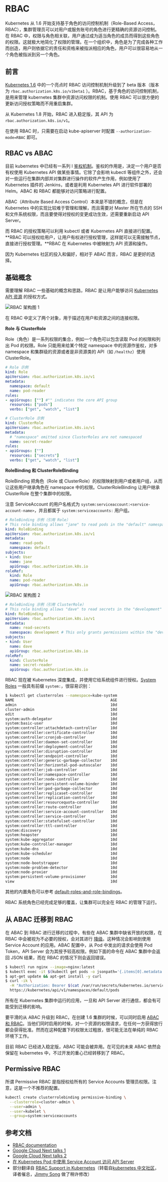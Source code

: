 # RBAC

Kubernetes 从 1.6 开始支持基于角色的访问控制机制（Role-Based Access，RBAC），集群管理员可以对用户或服务账号的角色进行更精确的资源访问控制。在 RBAC 中，权限与角色相关联，用户通过成为适当角色的成员而得到这些角色的权限。这就极大地简化了权限的管理。在一个组织中，角色是为了完成各种工作而创造，用户则依据它的责任和资格来被指派相应的角色，用户可以很容易地从一个角色被指派到另一个角色。

## 前言

[Kubernetes 1.6](http://blog.kubernetes.io/2017/03/kubernetes-1.6-multi-user-multi-workloads-at-scale.html) 中的一个亮点时 RBAC 访问控制机制升级到了 beta 版本（版本为 `rbac.authorization.k8s.io/v1beta1` ）。RBAC，基于角色的访问控制机制，是用来管理 kubernetes 集群中资源访问权限的机制。使用 RBAC 可以很方便的更新访问授权策略而不用重启集群。

从 Kubernetes 1.8 开始，RBAC 进入稳定版，其 API 为 `rbac.authorization.k8s.io/v1`。

在使用 RBAC 时，只需要在启动 kube-apiserver 时配置 `--authorization-mode=RBAC` 即可。

## RBAC vs ABAC

目前 kubernetes 中已经有一系列 l [鉴权机制](https://kubernetes.io/docs/admin/authorization/)。鉴权的作用是，决定一个用户是否有权使用 Kubernetes API 做某些事情。它除了会影响 kubectl 等组件之外，还会对一些运行在集群内部并对集群进行操作的软件产生作用，例如使用了 Kubernetes 插件的 Jenkins，或者是利用 Kubernetes API 进行软件部署的 Helm。ABAC 和 RBAC 都能够对访问策略进行配置。

ABAC（Attribute Based Access Control）本来是不错的概念，但是在 Kubernetes 中的实现比较难于管理和理解，而且需要对 Master 所在节点的 SSH 和文件系统权限，而且要使得对授权的变更成功生效，还需要重新启动 API Server。

而 RBAC 的授权策略可以利用 kubectl 或者 Kubernetes API 直接进行配置。**RBAC 可以授权给用户，让用户有权进行授权管理，这样就可以无需接触节点，直接进行授权管理。**RBAC 在 Kubernetes 中被映射为 API 资源和操作。

因为 Kubernetes 社区的投入和偏好，相对于 ABAC 而言，RBAC 是更好的选择。

## 基础概念

需要理解 RBAC 一些基础的概念和思路，RBAC 是让用户能够访问 [Kubernetes API 资源](https://kubernetes.io/docs/api-reference/v1.6/) 的授权方式。

![RBAC 架构图 1](images/rbac1.png)

在 RBAC 中定义了两个对象，用于描述在用户和资源之间的连接权限。

**Role 与 ClusterRole**

Role（角色）是一系列权限的集合，例如一个角色可以包含读取 Pod 的权限和列出 Pod 的权限。Role 只能用来给某个特定 namespace 中的资源作鉴权，对多 namespace 和集群级的资源或者是非资源类的 API（如 `/healthz`）使用 ClusterRole。

```yaml
# Role 示例
kind: Role
apiVersion: rbac.authorization.k8s.io/v1
metadata:
  namespace: default
  name: pod-reader
rules:
- apiGroups: [""] #"" indicates the core API group
  resources: ["pods"]
  verbs: ["get", "watch", "list"]
```

```yaml
# ClusterRole 示例
kind: ClusterRole
apiVersion: rbac.authorization.k8s.io/v1
metadata:
  # "namespace" omitted since ClusterRoles are not namespaced
  name: secret-reader
rules:
- apiGroups: [""]
  resources: ["secrets"]
  verbs: ["get", "watch", "list"]
```

**RoleBinding 和 ClusterRoleBinding**

RoleBinding 把角色（Role 或 ClusterRole）的权限映射到用户或者用户组，从而让这些用户继承角色在 namespace 中的权限。ClusterRoleBinding 让用户继承 ClusterRole 在整个集群中的权限。

注意 ServiceAccount 的用户名格式为 `system:serviceaccount:<service-account-name>`，并且都属于 `system:serviceaccounts:` 用户组。

```yaml
# RoleBinding 示例（引用 Role）
# This role binding allows "jane" to read pods in the "default" namespace.
kind: RoleBinding
apiVersion: rbac.authorization.k8s.io/v1
metadata:
  name: read-pods
  namespace: default
subjects:
- kind: User
  name: jane
  apiGroup: rbac.authorization.k8s.io
roleRef:
  kind: Role
  name: pod-reader
  apiGroup: rbac.authorization.k8s.io
```

![RBAC 架构图 2](images/rbac2.png)

```yaml
# RoleBinding 示例（引用 ClusterRole）
# This role binding allows "dave" to read secrets in the "development" namespace.
kind: RoleBinding
apiVersion: rbac.authorization.k8s.io/v1
metadata:
  name: read-secrets
  namespace: development # This only grants permissions within the "development" namespace.
subjects:
- kind: User
  name: dave
  apiGroup: rbac.authorization.k8s.io
roleRef:
  kind: ClusterRole
  name: secret-reader
  apiGroup: rbac.authorization.k8s.io
```

RBAC 现在被 Kubernetes 深度集成，并使用它给系统组件进行授权。[System Roles](https://kubernetes.io/docs/admin/authorization/rbac/#default-roles-and-role-bindings) 一般具有前缀 `system:`，很容易识别：

```bash
$ kubectl get clusterroles --namespace=kube-system
NAME                                           AGE
admin                                          10d
cluster-admin                                  10d
edit                                           10d
system:auth-delegator                          10d
system:basic-user                              10d
system:controller:attachdetach-controller      10d
system:controller:certificate-controller       10d
system:controller:cronjob-controller           10d
system:controller:daemon-set-controller        10d
system:controller:deployment-controller        10d
system:controller:disruption-controller        10d
system:controller:endpoint-controller          10d
system:controller:generic-garbage-collector    10d
system:controller:horizontal-pod-autoscaler    10d
system:controller:job-controller               10d
system:controller:namespace-controller         10d
system:controller:node-controller              10d
system:controller:persistent-volume-binder     10d
system:controller:pod-garbage-collector        10d
system:controller:replicaset-controller        10d
system:controller:replication-controller       10d
system:controller:resourcequota-controller     10d
system:controller:route-controller             10d
system:controller:service-account-controller   10d
system:controller:service-controller           10d
system:controller:statefulset-controller       10d
system:controller:ttl-controller               10d
system:discovery                               10d
system:heapster                                10d
system:kube-aggregator                         10d
system:kube-controller-manager                 10d
system:kube-dns                                10d
system:kube-scheduler                          10d
system:node                                    10d
system:node-bootstrapper                       10d
system:node-problem-detector                   10d
system:node-proxier                            10d
system:persistent-volume-provisioner           10d
view                                           10d
```

其他的内置角色可以参考 [default-roles-and-role-bindings](https://kubernetes.io/docs/admin/authorization/rbac/#default-roles-and-role-bindings)。

RBAC 系统角色已经完成足够的覆盖，让集群可以完全在 RBAC 的管理下运行。

## 从 ABAC 迁移到 RBAC

在 ABAC 到 RBAC 进行迁移的过程中，有些在 ABAC 集群中缺省开放的权限，在 RBAC 中会被视为不必要的授权，会对其进行 [降级](https://kubernetes.io/docs/admin/authorization/rbac/#upgrading-from-15)。这种情况会影响到使用 Service Account 的应用。ABAC 配置中，从 Pod 中发出的请求会使用 Pod Token，API Server 会为其授予较高权限。例如下面的命令在 ABAC 集群中会返回 JSON 结果，而在 RBAC 的情况下则会返回错误。

```bash
$ kubectl run nginx --image=nginx:latest
$ kubectl exec -it $(kubectl get pods -o jsonpath='{.items[0].metadata.name}') bash
$ apt-get update && apt-get install -y curl
$ curl -ik \
  -H "Authorization: Bearer $(cat /var/run/secrets/kubernetes.io/serviceaccount/token)" \
  https://kubernetes/api/v1/namespaces/default/pods
```

所有在 Kubernetes 集群中运行的应用，一旦和 API Server 进行通信，都会有可能受到迁移的影响。

要平滑的从 ABAC 升级到 RBAC，在创建 1.6 集群的时候，可以同时启用 [ABAC 和 RBAC](https://kubernetes.io/docs/admin/authorization/rbac/#parallel-authorizers)。当他们同时启用的时候，对一个资源的权限请求，在任何一方获得放行都会获得批准。然而在这种配置下的权限太过粗放，很可能无法在单纯的 RBAC 环境下工作。

目前 RBAC 已经进入稳定版，ABAC 可能会被弃用。在可见的未来 ABAC 依然会保留在 kubernetes 中，不过开发的重心已经转移到了 RBAC。

## Permissive RBAC

所谓 Permissive RBAC 是指授权给所有的 Service Accounts 管理员权限。注意，这是一个不推荐的配置。

```sh
kubectl create clusterrolebinding permissive-binding \
  --clusterrole=cluster-admin \
  --user=admin \
  --user=kubelet \
  --group=system:serviceaccounts
```

## 参考文档

- [RBAC documentation](https://kubernetes.io/docs/admin/authorization/rbac/)
- [Google Cloud Next talks 1](https://www.youtube.com/watch?v=Cd4JU7qzYbE#t=8m01s )
- [Google Cloud Next talks 2](https://www.youtube.com/watch?v=18P7cFc6nTU#t=41m06s )
- [在 Kubernetes Pod 中使用 Service Account 访问 API Server](http://tonybai.com/2017/03/03/access-api-server-from-a-pod-through-serviceaccount/)
- 部分翻译自 [RBAC Support in Kubernetes](http://blog.kubernetes.io/2017/04/rbac-support-in-kubernetes.html)（转载自[kubernetes 中文社区](https://www.kubernetes.org.cn/1879.html)，译者催总，[Jimmy Song](http://rootsongjc.github.com/about) 做了稍许修改）
